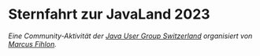 # Sternfahrt zur JavaLand 2023
*Eine Community-Aktivität der [Java User Group Switzerland](https://www.jug.ch/) organisiert von [Marcus Fihlon](https://mastodon.social/@McPringle).*
